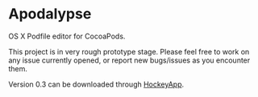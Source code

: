 Apodalypse
==========

<!--[![Build Status](https://travis-ci.org/iljaiwas/Apodalypse.png)](https://travis-ci.org/iljaiwas/Apodalypse)-->

OS X Podfile editor for CocoaPods.

This project is in very rough prototype stage. Please feel free to work on any issue currently opened, or report new bugs/issues as you encounter them.

Version 0.3 can be downloaded through [HockeyApp](https://rink.hockeyapp.net/recruit/b9d0ba78e2244e43809e91265180c3e1).

